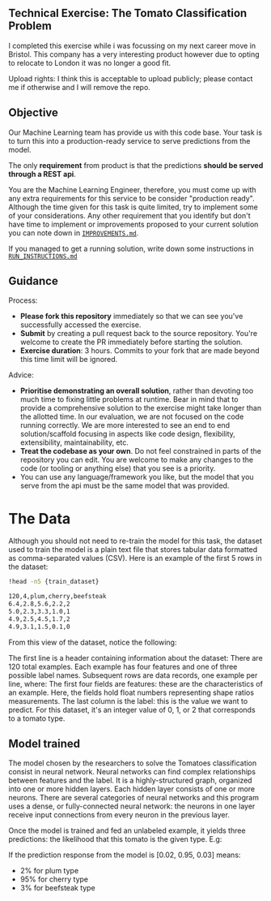 ## Technical Exercise: The Tomato Classification Problem
I completed this exercise while i was focussing on my next career move in Bristol. This company has a very interesting product however due to opting to relocate to London it was no longer a good fit.

Upload rights: I think this is acceptable to upload publicly; please contact me if otherwise and I will remove the repo.

## Objective

Our Machine Learning team has provide us with this code base. 
Your task is to turn this into a production-ready service to serve predictions from the model.

The only **requirement** from product is that the predictions **should be served through a REST api**.

You are the Machine Learning Engineer, therefore, you must come up with any extra requirements for this
service to be consider "production ready". Although the time given for this task is quite limited, try to implement some
of your considerations. Any other requirement that you identify but don't have time to implement or improvements proposed
to your current solution you can note down in [`IMPROVEMENTS.md`](./IMPROVEMENTS.md).

If you managed to get a running solution, write down some instructions in [`RUN_INSTRUCTIONS.md`](./RUN_INSTRUCTIONS.md)

## Guidance

Process:

- **Please fork this repository** immediately so that we can see you've successfully accessed the
  exercise.
- **Submit** by creating a pull request back to the source repository. You're welcome to create
  the PR immediately before starting the solution.
- **Exercise duration**: 3 hours. Commits to your fork that are made beyond this time limit will
  be ignored.

Advice:

- **Prioritise demonstrating an overall solution**, rather than devoting too much time to fixing
  little problems at runtime. Bear in mind that to provide a comprehensive solution to the exercise
  might take longer than the allotted time. In our evaluation, we are not focused on the code
  running correctly. We are more interested to see an end to end solution/scaffold focusing in aspects
  like code design, flexibility, extensibility, maintainability, etc.
- **Treat the codebase as your own**. Do not feel constrained in parts of the repository you can edit.
  You are welcome to make any changes to the code (or tooling or anything else) that you see is a
  priority.
- You can use any language/framework you like, but the model that you serve from the api must be the same model that 
    was provided. 

# The Data

Although you should not need to re-train the model for this task, the dataset used to train the model is a plain text
file that stores tabular data formatted as comma-separated values (CSV). 
Here is an example of the first 5 rows in the dataset:

```bash
!head -n5 {train_dataset}

120,4,plum,cherry,beefsteak
6.4,2.8,5.6,2.2,2
5.0,2.3,3.3,1.0,1
4.9,2.5,4.5,1.7,2
4.9,3.1,1.5,0.1,0
```

From this view of the dataset, notice the following:

The first line is a header containing information about the dataset:
There are 120 total examples. Each example has four features and one of three possible label names.
Subsequent rows are data records, one example per line, where:
The first four fields are features: these are the characteristics of an example. Here, the fields hold float numbers representing shape ratios measurements.
The last column is the label: this is the value we want to predict. For this dataset, it's an integer value of 0, 1, or 2 that corresponds to a tomato type.


## Model trained

The model chosen by the researchers to solve the Tomatoes classification consist in neural network. Neural networks can find complex relationships between features and the label. It is a highly-structured graph, organized into one or more hidden layers. Each hidden layer consists of one or more neurons. There are several categories of neural networks and this program uses a dense, or fully-connected neural network: the neurons in one layer receive input connections from every neuron in the previous layer.

Once the model is trained and fed an unlabeled example, it yields three predictions: the likelihood that this tomato is the given type. E.g:

If the prediction response from the model is [0.02, 0.95, 0.03] means:
- 2% for plum type
- 95% for cherry type
- 3% for beefsteak type  
